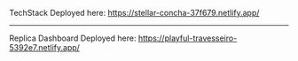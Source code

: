TechStack Deployed here: https://stellar-concha-37f679.netlify.app/

<hr>

Replica Dashboard Deployed here: https://playful-travesseiro-5392e7.netlify.app/

